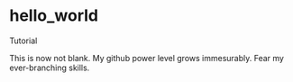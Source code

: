 # hello_world
Tutorial

This is now not blank. My github power level grows immesurably. Fear my ever-branching skills.
